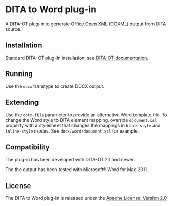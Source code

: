 DITA to Word plug-in
====================

A DITA-OT plug-in to generate [Office Open XML (OOXML)](https://en.wikipedia.org/wiki/Office_Open_XML) output from DITA source.

Installation
------------

Standard DITA-OT plug-in installation, see [DITA-OT documentation](http://www.dita-ot.org/2.1/user-guide/plugins-installing.html).

Running
-------

Use the `docx` transtype to create DOCX output.

Extending
---------

Use the `dotx.file` parameter to provide an alternative Word template file. To change the Word style to DITA element mapping, override `document.xsl` property with a stylesheet that changes the mappings in `block-style` and `inline-style` modes. See `docx/word/document.xsl` for example.

Compatibility
-------------

The plug-in has been developed with DITA-OT 2.1 and newer.

The the output has been tested with Microsoft® Word for Mac 2011.

License
-------

The DITA to Word plug-in is released under the [Apache License, Version 2.0](http://www.apache.org/licenses/LICENSE-2.0)
